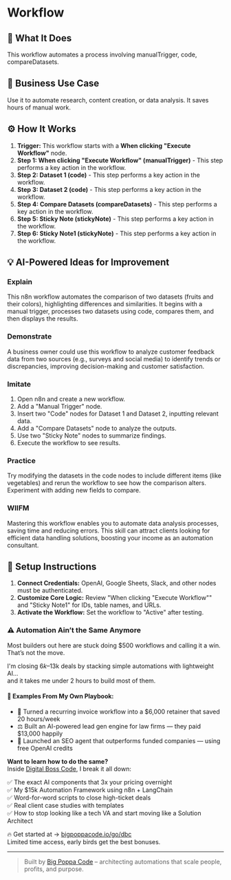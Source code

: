 # Workflow

## 🚀 What It Does
This workflow automates a process involving manualTrigger, code, compareDatasets.

## 💼 Business Use Case
Use it to automate research, content creation, or data analysis. It saves hours of manual work.

## ⚙️ How It Works
1.  **Trigger:** This workflow starts with a **When clicking "Execute Workflow"** node.
2. **Step 1: When clicking "Execute Workflow" (manualTrigger)** - This step performs a key action in the workflow.
3. **Step 2: Dataset 1 (code)** - This step performs a key action in the workflow.
4. **Step 3: Dataset 2 (code)** - This step performs a key action in the workflow.
5. **Step 4: Compare Datasets (compareDatasets)** - This step performs a key action in the workflow.
6. **Step 5: Sticky Note (stickyNote)** - This step performs a key action in the workflow.
7. **Step 6: Sticky Note1 (stickyNote)** - This step performs a key action in the workflow.

## 💡 AI-Powered Ideas for Improvement
### Explain
This n8n workflow automates the comparison of two datasets (fruits and their colors), highlighting differences and similarities. It begins with a manual trigger, processes two datasets using code, compares them, and then displays the results.

### Demonstrate
A business owner could use this workflow to analyze customer feedback data from two sources (e.g., surveys and social media) to identify trends or discrepancies, improving decision-making and customer satisfaction.

### Imitate
1. Open n8n and create a new workflow.
2. Add a "Manual Trigger" node.
3. Insert two "Code" nodes for Dataset 1 and Dataset 2, inputting relevant data.
4. Add a "Compare Datasets" node to analyze the outputs.
5. Use two "Sticky Note" nodes to summarize findings.
6. Execute the workflow to see results.

### Practice
Try modifying the datasets in the code nodes to include different items (like vegetables) and rerun the workflow to see how the comparison alters. Experiment with adding new fields to compare.

### WIIFM
Mastering this workflow enables you to automate data analysis processes, saving time and reducing errors. This skill can attract clients looking for efficient data handling solutions, boosting your income as an automation consultant.

## 🔧 Setup Instructions
1. **Connect Credentials:** OpenAI, Google Sheets, Slack, and other nodes must be authenticated.
2. **Customize Core Logic:** Review "When clicking "Execute Workflow"" and "Sticky Note1" for IDs, table names, and URLs.
3. **Activate the Workflow:** Set the workflow to "Active" after testing.

### ⚠️ Automation Ain’t the Same Anymore

Most builders out here are stuck doing $500 workflows and calling it a win.  
That’s not the move.  

I'm closing $6k–$13k deals by stacking simple automations with lightweight AI...  
and it takes me under 2 hours to build most of them.

#### 🧠 Examples From My Own Playbook:
- 🔁 Turned a recurring invoice workflow into a $6,000 retainer that saved 20 hours/week  
- ⚖️ Built an AI-powered lead gen engine for law firms — they paid $13,000 happily  
- 🚀 Launched an SEO agent that outperforms funded companies — using free OpenAI credits  

**Want to learn how to do the same?**  
Inside [Digital Boss Code](https://bigpoppacode.io/go/dbc), I break it all down:

✅ The exact AI components that 3x your pricing overnight  
✅ My $15k Automation Framework using n8n + LangChain  
✅ Word-for-word scripts to close high-ticket deals  
✅ Real client case studies with templates  
✅ How to stop looking like a tech VA and start moving like a Solution Architect  

🔥 Get started at → [bigpoppacode.io/go/dbc](https://bigpoppacode.io/go/dbc)  
Limited time access, early birds get the best bonuses.

---
> Built by [Big Poppa Code](https://bigpoppacode.io) – architecting automations that scale people, profits, and purpose.
